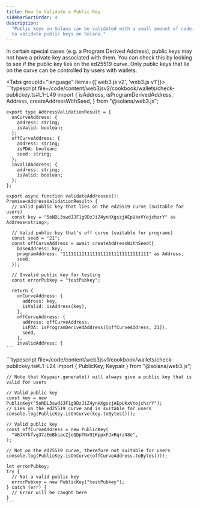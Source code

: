 ```yaml
---
title: How to Validate a Public Key
sidebarSortOrder: 4
description:
  "Public keys on Solana can be validated with a small amount of code. Learn how
  to validate public keys on Solana."
---
```


In certain special cases (e.g. a Program Derived Address), public keys may not
have a private key associated with them. You can check this by looking to see if
the public key lies on the ed25519 curve. Only public keys that lie on the curve
can be controlled by users with wallets.

<Tabs groupId="language" items={['web3.js v2', 'web3.js v1']}>
<Tab value="web3.js v2"> ```typescript
file=/code/content/web3jsv2/cookbook/wallets/check-publickey.ts#L1-L49 import {
isAddress, isProgramDerivedAddress, Address, createAddressWithSeed, } from
"@solana/web3.js";

    export type AddressValidationResult = {
      onCurveAddress: {
        address: string;
        isValid: boolean;
      };
      offCurveAddress: {
        address: string;
        isPDA: boolean;
        seed: string;
      };
      invalidAddress: {
        address: string;
        isValid: boolean;
      };
    };

    export async function validateAddresses(): Promise<AddressValidationResult> {
      // Valid public key that lies on the ed25519 curve (suitable for users)
      const key = "5oNDL3swdJJF1g9DzJiZ4ynHXgszjAEpUkxVYejchzrY" as Address<string>;

      // Valid public key that's off curve (suitable for programs)
      const seed = "21";
      const offCurveAddress = await createAddressWithSeed({
        baseAddress: key,
        programAddress: "11111111111111111111111111111111" as Address,
        seed,
      });

      // Invalid public key for testing
      const errorPubkey = "testPubkey";

      return {
        onCurveAddress: {
          address: key,
          isValid: isAddress(key),
        },
        offCurveAddress: {
          address: offCurveAddress,
          isPDA: isProgramDerivedAddress([offCurveAddress, 21]),
          seed,
        },
        invalidAddress: {
    ```

  </Tab>

  <Tab value="web3.js v1">
    ```typescript file=/code/content/web3jsv1/cookbook/wallets/check-publickey.ts#L1-L24
    import { PublicKey, Keypair } from "@solana/web3.js";

    // Note that Keypair.generate() will always give a public key that is valid for users

    // Valid public key
    const key = new PublicKey("5oNDL3swdJJF1g9DzJiZ4ynHXgszjAEpUkxVYejchzrY");
    // Lies on the ed25519 curve and is suitable for users
    console.log(PublicKey.isOnCurve(key.toBytes()));

    // Valid public key
    const offCurveAddress = new PublicKey(
      "4BJXYkfvg37zEmBbsacZjeQDpTNx91KppxFJxRqrz48e",
    );

    // Not on the ed25519 curve, therefore not suitable for users
    console.log(PublicKey.isOnCurve(offCurveAddress.toBytes()));

    let errorPubkey;
    try {
      // Not a valid public key
      errorPubkey = new PublicKey("testPubkey");
    } catch (err) {
      // Error will be caught here
    }
    ```

  </Tab>
</Tabs>
